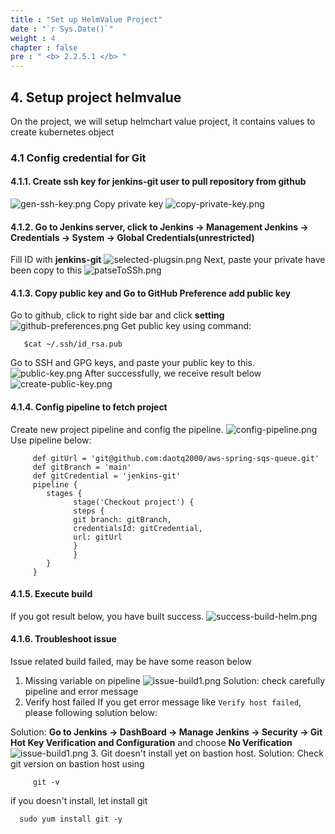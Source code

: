 ```yaml
---
title : "Set up HelmValue Project"
date : "`r Sys.Date()`"
weight : 4
chapter : false
pre : " <b> 2.2.5.1 </b> "
---
```

## 4. Setup project helmvalue
On the project, we will setup helmchart value project, it contains values to create kubernetes object
### 4.1 Config credential for Git
#### 4.1.1. Create ssh key for jenkins-git user to pull repository from github
![gen-ssh-key.png](/aws-stutdy-group-workshop/images/2.2-jenkins/gen-ssh-key.png)
Copy private key
![copy-private-key.png](/aws-stutdy-group-workshop/images/2.2-jenkins/copy-private-key.png)
#### 4.1.2. Go to Jenkins server, click to **Jenkins -> Management Jenkins -> Credentials -> System -> Global Credentials(unrestricted)**
Fill ID with **jenkins-git**
![selected-plugsin.png](/aws-stutdy-group-workshop/images/2.2-jenkins/create-ssh-key-jenkins.png)
Next, paste your private have been copy to this
![patseToSSh.png](/aws-stutdy-group-workshop/images/2.2-jenkins/patseToSSh.png)
#### 4.1.3. Copy public key and Go to **GitHub Preference** add public key
Go to github, click to right side bar and click **setting**
![github-preferences.png](/aws-stutdy-group-workshop/images/2.2-jenkins/github-preferences.png)
Get public key using command:

       $cat ~/.ssh/id_rsa.pub

Go to SSH and GPG keys, and paste your public key to this.
![public-key.png](/aws-stutdy-group-workshop/images/2.2-jenkins/public-key.png)
After successfully, we receive result below
![create-public-key.png](/aws-stutdy-group-workshop/images/2.2-jenkins/create-public-key.png)
#### 4.1.4. Config pipeline to fetch project
Create new project pipeline and config the pipeline.
![config-pipeline.png](/aws-stutdy-group-workshop/images/2.2-jenkins/config-pipeline.png)
Use pipeline below:

         def gitUrl = 'git@github.com:daotq2000/aws-spring-sqs-queue.git'
         def gitBranch = 'main'
         def gitCredential = 'jenkins-git'
         pipeline {
            stages {
                  stage('Checkout project') {
                  steps {
                  git branch: gitBranch,
                  credentialsId: gitCredential,
                  url: gitUrl
                  }
                  }
            }
         }
#### 4.1.5. Execute build
If you got result below, you have built success.
![success-build-helm.png](/aws-stutdy-group-workshop/images/2.2-jenkins/success-build-helm.png)
#### 4.1.6. Troubleshoot issue
Issue related build failed, may be have some reason below
1. Missing variable on pipeline
   ![issue-build1.png](/aws-stutdy-group-workshop/images/2.2-jenkins/issue-build1.png)
   Solution: check carefully pipeline and error message
2. Verify host failed
   If you get error message like `Verify host failed`, please following solution below:

Solution: **Go to Jenkins -> DashBoard -> Manage Jenkins -> Security -> Git Hot Key Verification and Configuration**  and choose **No Verification**
![issue-build1.png](/aws-stutdy-group-workshop/images/2.2-jenkins/verify-host-solution..png)
3. Git doesn't install yet on bastion host.
   Solution: Check git version on bastion host using

         git -v
if you doesn't install, let install git

      sudo yum install git -y